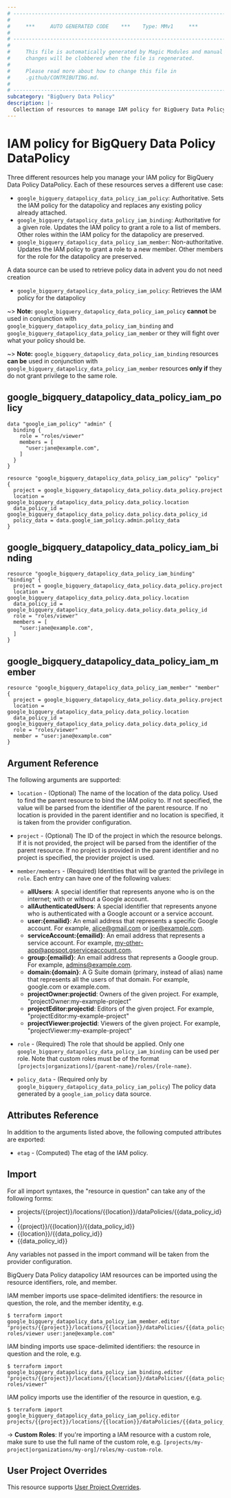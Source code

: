 ```yaml
---
# ----------------------------------------------------------------------------
#
#     ***     AUTO GENERATED CODE    ***    Type: MMv1     ***
#
# ----------------------------------------------------------------------------
#
#     This file is automatically generated by Magic Modules and manual
#     changes will be clobbered when the file is regenerated.
#
#     Please read more about how to change this file in
#     .github/CONTRIBUTING.md.
#
# ----------------------------------------------------------------------------
subcategory: "BigQuery Data Policy"
description: |-
  Collection of resources to manage IAM policy for BigQuery Data Policy DataPolicy
---
```


# IAM policy for BigQuery Data Policy DataPolicy
Three different resources help you manage your IAM policy for BigQuery Data Policy DataPolicy. Each of these resources serves a different use case:

* `google_bigquery_datapolicy_data_policy_iam_policy`: Authoritative. Sets the IAM policy for the datapolicy and replaces any existing policy already attached.
* `google_bigquery_datapolicy_data_policy_iam_binding`: Authoritative for a given role. Updates the IAM policy to grant a role to a list of members. Other roles within the IAM policy for the datapolicy are preserved.
* `google_bigquery_datapolicy_data_policy_iam_member`: Non-authoritative. Updates the IAM policy to grant a role to a new member. Other members for the role for the datapolicy are preserved.

A data source can be used to retrieve policy data in advent you do not need creation

* `google_bigquery_datapolicy_data_policy_iam_policy`: Retrieves the IAM policy for the datapolicy

~> **Note:** `google_bigquery_datapolicy_data_policy_iam_policy` **cannot** be used in conjunction with `google_bigquery_datapolicy_data_policy_iam_binding` and `google_bigquery_datapolicy_data_policy_iam_member` or they will fight over what your policy should be.

~> **Note:** `google_bigquery_datapolicy_data_policy_iam_binding` resources **can be** used in conjunction with `google_bigquery_datapolicy_data_policy_iam_member` resources **only if** they do not grant privilege to the same role.



## google_bigquery_datapolicy_data_policy_iam_policy

```hcl
data "google_iam_policy" "admin" {
  binding {
    role = "roles/viewer"
    members = [
      "user:jane@example.com",
    ]
  }
}

resource "google_bigquery_datapolicy_data_policy_iam_policy" "policy" {
  project = google_bigquery_datapolicy_data_policy.data_policy.project
  location = google_bigquery_datapolicy_data_policy.data_policy.location
  data_policy_id = google_bigquery_datapolicy_data_policy.data_policy.data_policy_id
  policy_data = data.google_iam_policy.admin.policy_data
}
```

## google_bigquery_datapolicy_data_policy_iam_binding

```hcl
resource "google_bigquery_datapolicy_data_policy_iam_binding" "binding" {
  project = google_bigquery_datapolicy_data_policy.data_policy.project
  location = google_bigquery_datapolicy_data_policy.data_policy.location
  data_policy_id = google_bigquery_datapolicy_data_policy.data_policy.data_policy_id
  role = "roles/viewer"
  members = [
    "user:jane@example.com",
  ]
}
```

## google_bigquery_datapolicy_data_policy_iam_member

```hcl
resource "google_bigquery_datapolicy_data_policy_iam_member" "member" {
  project = google_bigquery_datapolicy_data_policy.data_policy.project
  location = google_bigquery_datapolicy_data_policy.data_policy.location
  data_policy_id = google_bigquery_datapolicy_data_policy.data_policy.data_policy_id
  role = "roles/viewer"
  member = "user:jane@example.com"
}
```


## Argument Reference

The following arguments are supported:

* `location` - (Optional) The name of the location of the data policy.
 Used to find the parent resource to bind the IAM policy to. If not specified,
  the value will be parsed from the identifier of the parent resource. If no location is provided in the parent identifier and no
  location is specified, it is taken from the provider configuration.

* `project` - (Optional) The ID of the project in which the resource belongs.
    If it is not provided, the project will be parsed from the identifier of the parent resource. If no project is provided in the parent identifier and no project is specified, the provider project is used.

* `member/members` - (Required) Identities that will be granted the privilege in `role`.
  Each entry can have one of the following values:
  * **allUsers**: A special identifier that represents anyone who is on the internet; with or without a Google account.
  * **allAuthenticatedUsers**: A special identifier that represents anyone who is authenticated with a Google account or a service account.
  * **user:{emailid}**: An email address that represents a specific Google account. For example, alice@gmail.com or joe@example.com.
  * **serviceAccount:{emailid}**: An email address that represents a service account. For example, my-other-app@appspot.gserviceaccount.com.
  * **group:{emailid}**: An email address that represents a Google group. For example, admins@example.com.
  * **domain:{domain}**: A G Suite domain (primary, instead of alias) name that represents all the users of that domain. For example, google.com or example.com.
  * **projectOwner:projectid**: Owners of the given project. For example, "projectOwner:my-example-project"
  * **projectEditor:projectid**: Editors of the given project. For example, "projectEditor:my-example-project"
  * **projectViewer:projectid**: Viewers of the given project. For example, "projectViewer:my-example-project"

* `role` - (Required) The role that should be applied. Only one
    `google_bigquery_datapolicy_data_policy_iam_binding` can be used per role. Note that custom roles must be of the format
    `[projects|organizations]/{parent-name}/roles/{role-name}`.

* `policy_data` - (Required only by `google_bigquery_datapolicy_data_policy_iam_policy`) The policy data generated by
  a `google_iam_policy` data source.

## Attributes Reference

In addition to the arguments listed above, the following computed attributes are
exported:

* `etag` - (Computed) The etag of the IAM policy.

## Import

For all import syntaxes, the "resource in question" can take any of the following forms:

* projects/{{project}}/locations/{{location}}/dataPolicies/{{data_policy_id}}
* {{project}}/{{location}}/{{data_policy_id}}
* {{location}}/{{data_policy_id}}
* {{data_policy_id}}

Any variables not passed in the import command will be taken from the provider configuration.

BigQuery Data Policy datapolicy IAM resources can be imported using the resource identifiers, role, and member.

IAM member imports use space-delimited identifiers: the resource in question, the role, and the member identity, e.g.
```
$ terraform import google_bigquery_datapolicy_data_policy_iam_member.editor "projects/{{project}}/locations/{{location}}/dataPolicies/{{data_policy_id}} roles/viewer user:jane@example.com"
```

IAM binding imports use space-delimited identifiers: the resource in question and the role, e.g.
```
$ terraform import google_bigquery_datapolicy_data_policy_iam_binding.editor "projects/{{project}}/locations/{{location}}/dataPolicies/{{data_policy_id}} roles/viewer"
```

IAM policy imports use the identifier of the resource in question, e.g.
```
$ terraform import google_bigquery_datapolicy_data_policy_iam_policy.editor projects/{{project}}/locations/{{location}}/dataPolicies/{{data_policy_id}}
```

-> **Custom Roles**: If you're importing a IAM resource with a custom role, make sure to use the
 full name of the custom role, e.g. `[projects/my-project|organizations/my-org]/roles/my-custom-role`.

## User Project Overrides

This resource supports [User Project Overrides](https://registry.terraform.io/providers/hashicorp/google/latest/docs/guides/provider_reference#user_project_override).
